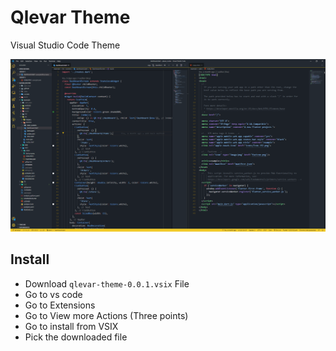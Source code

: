 # Qlevar Theme

Visual Studio Code Theme

![Screenshot](Images/Screenshot.PNG)

## Install

- Download `qlevar-theme-0.0.1.vsix` File
- Go to vs code
- Go to Extensions
- Go to View more Actions (Three points)
- Go to install from VSIX
- Pick the downloaded file
